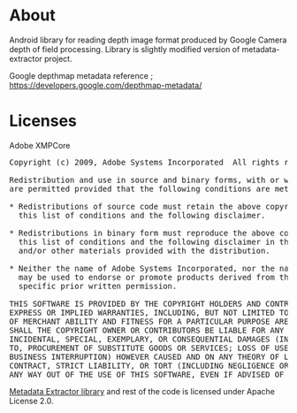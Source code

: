About
=====

Android library for reading depth image format produced by Google Camera
depth of field processing. Library is slightly modified version of
metadata-extractor project.

Google depthmap metadata reference ; https://developers.google.com/depthmap-metadata/

Licenses
========

Adobe XMPCore

<pre>
Copyright (c) 2009, Adobe Systems Incorporated  All rights reserved.

Redistribution and use in source and binary forms, with or without modification,
are permitted provided that the following conditions are met:

* Redistributions of source code must retain the above copyright notice,
  this list of conditions and the following disclaimer.

* Redistributions in binary form must reproduce the above copyright notice,
  this list of conditions and the following disclaimer in the documentation
  and/or other materials provided with the distribution.

* Neither the name of Adobe Systems Incorporated, nor the names of its contributors
  may be used to endorse or promote products derived from this software without
  specific prior written permission.

THIS SOFTWARE IS PROVIDED BY THE COPYRIGHT HOLDERS AND CONTRIBUTORS "AS IS" AND ANY
EXPRESS OR IMPLIED WARRANTIES, INCLUDING, BUT NOT LIMITED TO, THE IMPLIED WARRANTIES
OF MERCHANT ABILITY AND FITNESS FOR A PARTICULAR PURPOSE ARE DISCLAIMED. IN NO EVENT
SHALL THE COPYRIGHT OWNER OR CONTRIBUTORS BE LIABLE FOR ANY DIRECT, INDIRECT,
INCIDENTAL, SPECIAL, EXEMPLARY, OR CONSEQUENTIAL DAMAGES (INCLUDING, BUT NOT LIMITED
TO, PROCUREMENT OF SUBSTITUTE GOODS OR SERVICES; LOSS OF USE, DATA, OR PROFITS; OR
BUSINESS INTERRUPTION) HOWEVER CAUSED AND ON ANY THEORY OF LIABILITY, WHETHER IN
CONTRACT, STRICT LIABILITY, OR TORT (INCLUDING NEGLIGENCE OR OTHERWISE) ARISING IN
ANY WAY OUT OF THE USE OF THIS SOFTWARE, EVEN IF ADVISED OF THE POSSIBILITY OF SUCH DAMAGE.
</pre>

[Metadata Extractor library](https://code.google.com/p/metadata-extractor/)
and rest of the code is licensed under Apache License 2.0.
